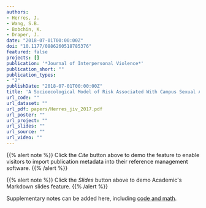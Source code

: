 ```yaml
---
authors:
- Herres, J.
- Wang, S.B.
- Bobchin, K.
- Draper, J.
date: "2018-07-01T00:00:00Z"
doi: "10.1177/0886260518785376"
featured: false
projects: []
publication: '*Journal of Interpersonal Violence*'
publication_short: ""
publication_types:
- "2"
publishDate: "2018-07-01T00:00:00Z"
title: 'A Socioecological Model of Risk Associated With Campus Sexual Assault in a Representative Sample of Liberal Arts College Students'
url_code: ""
url_dataset: ""
url_pdf: papers/Herres_jiv_2017.pdf
url_poster: ""
url_project: ""
url_slides: ""
url_source: ""
url_video: ""
---
```



{{% alert note %}}
Click the *Cite* button above to demo the feature to enable visitors to import publication metadata into their reference management software.
{{% /alert %}}

{{% alert note %}}
Click the *Slides* button above to demo Academic's Markdown slides feature.
{{% /alert %}}

Supplementary notes can be added here, including [code and math](https://sourcethemes.com/academic/docs/writing-markdown-latex/).
